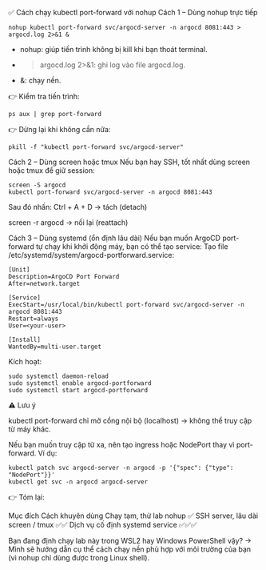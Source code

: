✅ Cách chạy kubectl port-forward với nohup
Cách 1 – Dùng nohup trực tiếp
```
nohup kubectl port-forward svc/argocd-server -n argocd 8081:443 > argocd.log 2>&1 &
```

- nohup: giúp tiến trình không bị kill khi bạn thoát terminal.
- > argocd.log 2>&1: ghi log vào file argocd.log.
- &: chạy nền.

👉 Kiểm tra tiến trình:
```
ps aux | grep port-forward
```

👉 Dừng lại khi không cần nữa:
```
pkill -f "kubectl port-forward svc/argocd-server"
```
Cách 2 – Dùng screen hoặc tmux
Nếu bạn hay SSH, tốt nhất dùng screen hoặc tmux để giữ session:
```
screen -S argocd
kubectl port-forward svc/argocd-server -n argocd 8081:443
```

Sau đó nhấn:
Ctrl + A + D → tách (detach)

screen -r argocd → nối lại (reattach)

Cách 3 – Dùng systemd (ổn định lâu dài)
Nếu bạn muốn ArgoCD port-forward tự chạy khi khởi động máy, bạn có thể tạo service:
Tạo file /etc/systemd/system/argocd-portforward.service:
```
[Unit]
Description=ArgoCD Port Forward
After=network.target

[Service]
ExecStart=/usr/local/bin/kubectl port-forward svc/argocd-server -n argocd 8081:443
Restart=always
User=<your-user>

[Install]
WantedBy=multi-user.target
```

Kích hoạt:
```
sudo systemctl daemon-reload
sudo systemctl enable argocd-portforward
sudo systemctl start argocd-portforward
```
⚠️ Lưu ý

kubectl port-forward chỉ mở cổng nội bộ (localhost) → không thể truy cập từ máy khác.

Nếu bạn muốn truy cập từ xa, nên tạo ingress hoặc NodePort thay vì port-forward.
Ví dụ:
```
kubectl patch svc argocd-server -n argocd -p '{"spec": {"type": "NodePort"}}'
kubectl get svc -n argocd argocd-server
```

👉 Tóm lại:

Mục đích	Cách khuyên dùng
Chạy tạm, thử lab	nohup ✅
SSH server, lâu dài	screen / tmux ✅✅
Dịch vụ cố định	systemd service ✅✅✅

Bạn đang định chạy lab này trong WSL2 hay Windows PowerShell vậy?
→ Mình sẽ hướng dẫn cụ thể cách chạy nền phù hợp với môi trường của bạn (vì nohup chỉ dùng được trong Linux shell).